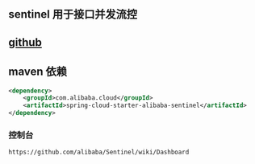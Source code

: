 
## sentinel 用于接口并发流控


## [github](https://github.com/alibaba/Sentinel)


## maven 依赖

```xml
<dependency>  
    <groupId>com.alibaba.cloud</groupId>  
    <artifactId>spring-cloud-starter-alibaba-sentinel</artifactId>  
</dependency>
```



### 控制台

	https://github.com/alibaba/Sentinel/wiki/Dashboard